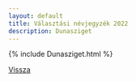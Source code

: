 ```yaml
---
layout: default
title: Választási névjegyzék 2022
description: Dunasziget
---
```


{% include Dunasziget.html %}

[Vissza](./)
